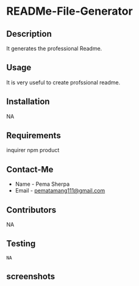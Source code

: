 # READMe-File-Generator
## Description
  It generates the professional Readme.
  ## Usage
  It is very useful to create profssional readme.
  ## Installation
  NA
  ## Requirements
  inquirer npm product
  ## Contact-Me
  * Name - Pema Sherpa
  * Email - pematamang111@gmail.com
  ## Contributors
  NA
  ## Testing
  ```
  NA
  ```
  ## screenshots
  